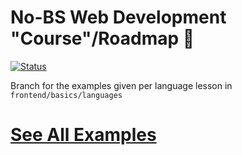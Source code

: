# No-BS Web Development "Course"/Roadmap 🚀

[![Status](https://uptime.lopezhome.tech/api/badge/24/status?style=for-the-badge)](https://uptime.lopezhome.tech/status/webdevdocs)

Branch for the examples given per language lesson in `frontend/basics/languages`

# [See All Examples](https://zachltech.github.io/webdevcourse/)